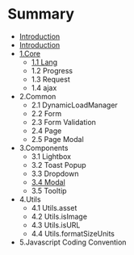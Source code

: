 # Summary

* [Introduction](README.md)
* [Introduction](introduction.md)
* [1.Core](core.md)
  * [1.1 Lang](lang.md)
  * 1.2 Progress
  * 1.3 Request
  * 1.4 ajax
* 2.Common
  * 2.1 DynamicLoadManager
  * 2.2 Form
  * 2.3 Form Validation
  * 2.4 Page
  * 2.5 Page Modal
* 3.Components
  * 3.1 Lightbox
  * 3.2 Toast Popup
  * 3.3 Dropdown
  * [3.4 Modal](modal.md)
  * 3.5 Tooltip
* 4.Utils
  * 4.1 Utils.asset
  * 4.2 Utils.isImage
  * 4.3 Utils.isURL
  * 4.4 Utils.formatSizeUnits
* 5.Javascript Coding Convention

